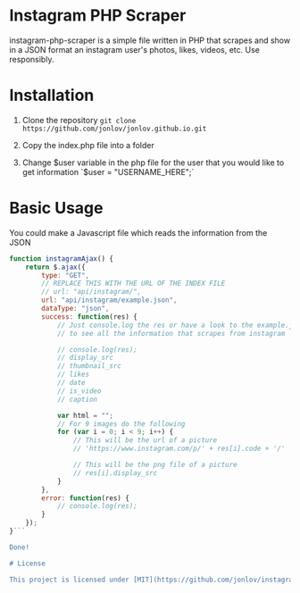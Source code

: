 <p align="center">
    <h1>Instagram PHP Scraper</h1>
</p>

instagram-php-scraper is a simple file written in PHP that scrapes and show in a JSON format an instagram user's photos, likes, videos, etc. Use responsibly.

# Installation
1. Clone the repository
`git clone https://github.com/jonlov/jonlov.github.io.git`

2. Copy the index.php file into a folder

3. Change $user variable in the php file for the user that you would like to get information
`$user = "USERNAME_HERE";`

# Basic Usage
You could make a Javascript file which reads the information from the JSON
```javascript
function instagramAjax() {
    return $.ajax({
        type: "GET",
        // REPLACE THIS WITH THE URL OF THE INDEX FILE
        // url: "api/instagram/",
        url: "api/instagram/example.json",
        dataType: "json",
        success: function(res) {
            // Just console.log the res or have a look to the example.json
            // to see all the information that scrapes from instagram

            // console.log(res);
            // display_src
            // thumbnail_src
            // likes
            // date
            // is_video
            // caption

            var html = "";
            // For 9 images do the following
            for (var i = 0; i < 9; i++) {
                // This will be the url of a picture
                // 'https://www.instagram.com/p/' + res[i].code + '/'

                // This will be the png file of a picture
                // res[i].display_src
            }
        },
        error: function(res) {
            // console.log(res);
        }
    });
}```

Done!

# License

This project is licensed under [MIT](https://github.com/jonlov/instagram-php-scraper/blob/master/LICENSE).
